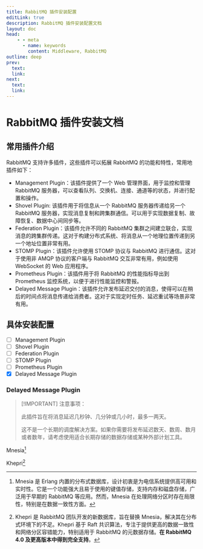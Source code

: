 ```yaml
---
title: RabbitMQ 插件安装配置
editLink: true
description: RabbitMQ 插件安装配置文档
layout: doc
head:
    - - meta
      - name: keywords
        content: Middleware, RabbitMQ
outline: deep
prev:
  text:
  link:
next:
  text:
  link:
---
```


# RabbitMQ 插件安装文档

## 常用插件介绍

RabbitMQ 支持许多插件，这些插件可以拓展 RabbitMQ 的功能和特性，常用地插件如下：

- Management Plugin：该插件提供了一个 Web 管理界面，用于监控和管理 RabbitMQ 服务器，可以查看队列、交换机、连接、通道等的状态，并进行配置和操作。
- Shovel Plugin: 该插件用于将信息从一个 RabbitMQ 服务器传递给另一个 RabbitMQ 服务器，实现消息复制和跨集群通信。可以用于实现数据复制、故障恢复、数据中心间同步等。
- Federation Plugin：该插件允许不同的 RabbitMQ 集群之间建立联合，实现消息的跨集群传递。这对于构建分布式系统、将消息从一个地理位置传递到另一个地址位置非常有用。
- STOMP Plugin：该插件允许使用 STOMP 协议与 RabbitMQ 进行通信。这对于使用非 AMQP 协议的客户端与 RabbitMQ 交互非常有用，例如使用 WebSocket  的 Web 应用程序。
- Prometheus Plugin：该插件用于将 RabbitMQ 的性能指标导出到 Prometheus 监控系统，以便于进行性能监控和警报。
- Delayed Message Plugin：该插件允许发布延迟交付的消息，使得可以在稍后的时间点将消息传递给消费者。这对于实现定时任务、延迟重试等场景非常有用。

## 具体安装配置

- [ ] Management Plugin
- [ ] Shovel Plugin
- [ ] Federation Plugin
- [ ] STOMP Plugin
- [ ] Prometheus Plugin
- [x] Delayed Message Plugin

### Delayed Message Plugin

> [!IMPORTANT] 注意事项：
> 
> 此插件旨在将消息延迟几秒钟、几分钟或几小时，最多一两天。
> 
> 这不是一个长期的调度解决方案。如果你需要将发布延迟数天、数周、数月或者数年，请考虑使用适合长期存储的数据存储或某种外部计划工具。

Mnesia[^1]

Khepri[^2]

[^1]: Mnesia 是 Erlang 内置的分布式数据库，设计初衷是为电信系统提供高可用和实时性。它是一个功能强大且易于使用的键值存储，支持内存和磁盘存储，广泛用于早期的 RabbitMQ 等应用。然而，Mnesia 在处理网络分区时存在局限性，特别是在数据一致性方面。

[^2]: Khepri 是 RabbitMQ 团队开发的新数据库，旨在替换 Mnesia，解决其在分布式环境下的不足。Khepri 基于 Raft 共识算法，专注于提供更高的数据一致性和网络分区容错能力，特别适用于 RabbitMQ 的元数据存储。**在 RabbitMQ 4.0 及更高版本中得到完全支持**。